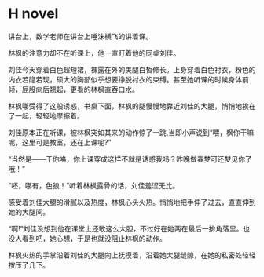 # H novel



讲台上，数学老师在讲台上唾沫横飞的讲着课。

林枫的注意力却不在听课上，他一直盯着他的同桌刘佳。

刘佳今天穿着白色超短裙，裸露在外的美腿白皙修长。上身穿着白色衬衣，粉色的内衣若隐若现，硕大的胸部似乎想要挣脱衬衣的束缚。甚至她听课的时候身体前倾，屁股向后翘起，更看的林枫直吞口水。

林枫哪受得了这般诱惑，书桌下面，林枫的腿慢慢地靠近刘佳的大腿，悄悄地挨在了一起，轻轻地摩擦着。

刘佳原本正在听课，被林枫突如其来的动作惊了一跳,当即小声说到“喂，枫你干嘛呢，这里可是教室，还在上课呢?”

“当然是——干你咯，你上课穿成这样不就是诱惑我吗？昨晚做春梦可还梦见你了哦！”

“呸，哪有，色狼！”听着林枫露骨的话，刘佳羞涩无比。

感受着刘佳大腿的滑腻以及热度，林枫心头火热。悄悄地把手伸了过去，直直伸到她的大腿间。

“啊!”刘佳没想到他在课堂上还敢这么大胆，不过好在她两在最后一排角落里。也没人看到吧，她心想，于是也就没阻止林枫的动作。

林枫火热的手掌沿着刘佳的大腿向上抚摸着，沿着她大腿缝隙，在她的私密处轻轻按压了几下。